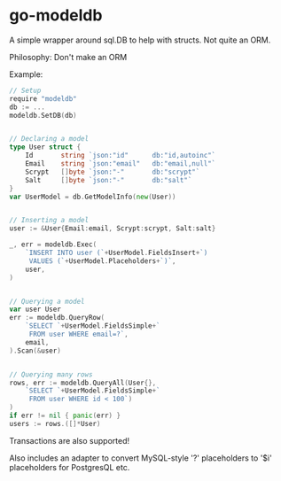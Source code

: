 go-modeldb                                                                                                                                                                                                                                                                               
==========

A simple wrapper around sql.DB to help with structs. Not quite an ORM.

Philosophy: Don't make an ORM

Example:

```go
// Setup
require "modeldb"
db := ...
modeldb.SetDB(db)


// Declaring a model
type User struct {
    Id       string `json:"id"      db:"id,autoinc"`
    Email    string `json:"email"   db:"email,null"`
    Scrypt   []byte `json:"-"       db:"scrypt"`
    Salt     []byte `json:"-"       db:"salt"`
}   
var UserModel = db.GetModelInfo(new(User))


// Inserting a model
user := &User{Email:email, Scrypt:scrypt, Salt:salt}

_, err = modeldb.Exec(
    `INSERT INTO user (`+UserModel.FieldsInsert+`)
     VALUES (`+UserModel.Placeholders+`)`,
    user,
) 


// Querying a model
var user User
err := modeldb.QueryRow(
    `SELECT `+UserModel.FieldsSimple+`
     FROM user WHERE email=?`,
    email,
).Scan(&user)


// Querying many rows
rows, err := modeldb.QueryAll(User{},
    `SELECT `+UserModel.FieldsSimple+`
     FROM user WHERE id < 100`)     
)   
if err != nil { panic(err) }
users := rows.([]*User)
```

Transactions are also supported!

Also includes an adapter to convert MySQL-style '?' placeholders to '$i' placeholders for PostgresQL etc.
